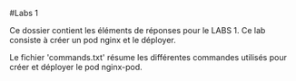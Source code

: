 #Labs 1

Ce dossier contient les éléments de réponses pour le LABS 1. Ce lab consiste à créer un pod nginx et le déployer.

Le fichier 'commands.txt' résume les différentes commandes utilisés pour créer et déployer le pod nginx-pod.
